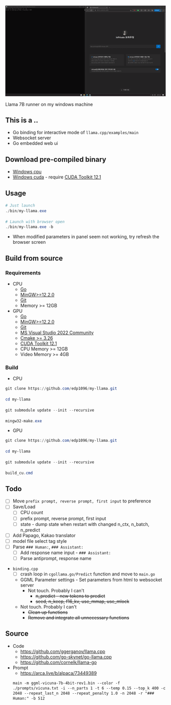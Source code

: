 ![image description](doc/screenshot.gif)

Llama 7B runner on my windows machine

## This is a ..

* Go binding for interactive mode of `llama.cpp/examples/main`
* Websocket server
* Go embedded web ui


## Download pre-compiled binary
* [Windows cpu](https://github.com/edp1096/my-llama/releases/download/v0.1.3/my-llama_cpu.exe)
* [Windows cuda](https://github.com/edp1096/my-llama/releases/download/v0.1.3/my-llama_cu.zip) - require [CUDA Toolkit 12.1](https://developer.nvidia.com/cuda-downloads?target_os=Windows&target_arch=x86_64)


## Usage
```powershell
# Just launch
./bin/my-llama.exe

# Launch with browser open
./bin/my-llama.exe -b
```
* When modified parameters in panel seem not working, try refresh the browser screen


## Build from source

### Requirements
* CPU
    * [Go](https://golang.org/dl)
    * [MinGW>=12.2.0](https://github.com/brechtsanders/winlibs_mingw/releases/tag/12.2.0-16.0.0-10.0.0-ucrt-r5)
    * [Git](https://github.com/git-for-windows/git/releases)
    * Memory >= 12GB
* GPU
    * [Go](https://golang.org/dl)
    * [MinGW>=12.2.0](https://github.com/brechtsanders/winlibs_mingw/releases/tag/12.2.0-16.0.0-10.0.0-ucrt-r5)
    * [Git](https://github.com/git-for-windows/git/releases)
    * [MS Visual Studio 2022 Community](https://visualstudio.microsoft.com/vs)
    * [Cmake >= 3.26](https://cmake.org/download)
    * [CUDA Toolkit 12.1](https://developer.nvidia.com/cuda-downloads?target_os=Windows&target_arch=x86_64)
    * CPU Memory >= 12GB
    * Video Memory >= 4GB

### Build
* CPU
```powershell
git clone https://github.com/edp1096/my-llama.git

cd my-llama

git submodule update --init --recursive

mingw32-make.exe
```
* GPU
```powershell
git clone https://github.com/edp1096/my-llama.git

cd my-llama

git submodule update --init --recursive

build_cu.cmd
```


## Todo
* [ ] Move `prefix prompt, reverse prompt, first input` to preference
* [ ] Save/Load
    * [ ] CPU count
    * [ ] prefix prompt, reverse prompt, first input
    * [ ] state - dump state when restart with changed n_ctx, n_batch, n_predict
* [ ] Add Papago, Kakao translator
* [ ] model file select tag style
* [ ] Parse `### Human:`, `### Assistant:`
    * [ ] Add response name input - `### Assistant:`
    * [ ] Parse antiprompt, response name
* `binding.cpp`
    * [ ] crash loop in `cgollama.go/Predict` function and move to `main.go`
    * GGML Parameter settings - Set parameters from html to websocket server
        * Not touch. Probably I can't
            * ~~n_predict - new tokens to predict~~
            * ~~seed, n_keep, f16_kv, use_mmap, use_mlock~~
    * Not touch. Probably I can't
        * ~~Clean up functions~~
        * ~~Remove and integrate all unnecessary functions~~


## Source
* Code
    * https://github.com/ggerganov/llama.cpp
    * https://github.com/go-skynet/go-llama.cpp
    * https://github.com/cornelk/llama-go
* Prompt
    * https://arca.live/b/alpaca/73449389
    ```dos
    main -m ggml-vicuna-7b-4bit-rev1.bin --color -f ./prompts/vicuna.txt -i --n_parts 1 -t 6 --temp 0.15 --top_k 400 -c 2048 --repeat_last_n 2048 --repeat_penalty 1.0 -n 2048 -r "### Human:" -b 512
    ```
